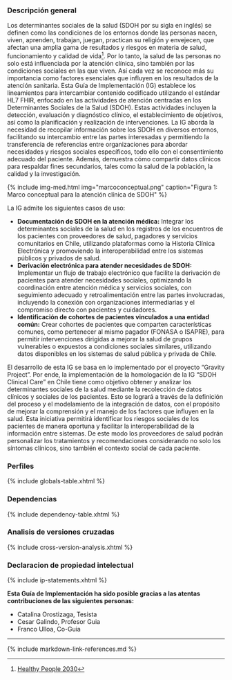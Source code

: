 ### Descripción general

Los determinantes sociales de la salud (SDOH por su sigla en inglés) se definen como las condiciones de los entornos donde las personas nacen, viven, aprenden, trabajan, juegan, practican su religión y envejecen, que afectan una amplia gama de resultados y riesgos en materia de salud, funcionamiento y calidad de vida[^1]. Por lo tanto, la salud de las personas no solo está influenciada por la atención clínica, sino también por las condiciones sociales en las que viven. Así cada vez se reconoce más su importancia como factores esenciales que influyen en los resultados de la atención sanitaria. Esta Guía de Implementación (IG) establece los lineamientos para intercambiar contenido codificado utilizando el estándar HL7 FHIR, enfocado en las actividades de atención centradas en los Determinantes Sociales de la Salud (SDOH). Estas actividades incluyen la detección, evaluación y diagnóstico clínico, el establecimiento de objetivos, así como la planificación y realización de intervenciones. La IG aborda la necesidad de recopilar información sobre los SDOH en diversos entornos, facilitando su intercambio entre las partes interesadas y permitiendo la transferencia de referencias entre organizaciones para abordar necesidades y riesgos sociales específicos, todo ello con el consentimiento adecuado del paciente. Además, demuestra cómo compartir datos clínicos para respaldar fines secundarios, tales como la salud de la población, la calidad y la investigación. 

{% include img-med.html img="marcoconceptual.png" caption="Figura 1: Marco conceptual para la atención clínica de SDOH" %}

La IG admite los siguientes casos de uso: 

*  **Documentación de SDOH en la atención médica:** Integrar los determinantes sociales de la salud en los registros de los encuentros de los pacientes con proveedores de salud, pagadores y servicios comunitarios en Chile, utilizando plataformas como la Historia Clínica Electrónica y promoviendo la interoperabilidad entre los sistemas públicos y privados de salud. 
* **Derivación electrónica para atender necesidades de SDOH:** Implementar un flujo de trabajo electrónico que facilite la derivación de pacientes para atender necesidades sociales, optimizando la coordinación entre atención médica y servicios sociales, con seguimiento adecuado y retroalimentación entre las partes involucradas, incluyendo la conexión con organizaciones intermediarias y el compromiso directo con pacientes y cuidadores.
* **Identificación de cohortes de pacientes vinculados a una entidad común:** Crear cohortes de pacientes que comparten características comunes, como pertenecer al mismo pagador (FONASA o ISAPRE), para permitir intervenciones dirigidas a mejorar la salud de grupos vulnerables o expuestos a condiciones sociales similares, utilizando datos disponibles en los sistemas de salud pública y privada de Chile. 

El desarrollo de esta IG se basa en lo implementado por el proyecto “Gravity Project”. Por ende, la implementación de  la homologación de la IG “SDOH Clinical Care” en Chile tiene como objetivo obtener y analizar los determinantes sociales de la salud mediante la recolección de datos clínicos y sociales de los pacientes. Esto se logrará a través de la definición del proceso y el modelamiento de la integración de datos, con el propósito de mejorar la comprensión y el manejo de los factores que influyen en la salud. Esta iniciativa  permitirá identificar los riesgos sociales de los pacientes de manera oportuna y facilitar la interoperabilidad de la información entre sistemas. De este modo los proveedores de salud podrán personalizar los tratamientos y recomendaciones considerando no solo los síntomas clínicos, sino también el contexto social de cada paciente.

### Perfiles

{% include globals-table.xhtml %}

### Dependencias

{% include dependency-table.xhtml %}

### Analisis de versiones cruzadas

{% include cross-version-analysis.xhtml %}

### Declaracion de propiedad intelectual

{% include ip-statements.xhtml %}


**Esta Guía de Implementación ha sido posible gracias a las atentas contribuciones de las siguientes personas:**
<br>
* Catalina Orostizaga, Tesista
* Cesar Galindo, Profesor Guia
* Franco Ulloa, Co-Guia


-----------------------------------------------------------------------------------------------------
[^1]: [Healthy People 2030](https://health.gov/healthypeople/priority-areas/social-determinants-health)

{% include markdown-link-references.md %}